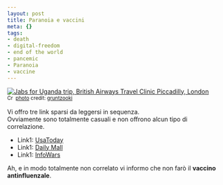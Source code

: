 ```yaml
--- 
layout: post
title: Paranoia e vaccini
meta: {}
tags: 
- death
- digital-freedom
- end of the world
- pancemic
- Paranoia
- vaccine
---
```

<a href="http://www.flickr.com/photos/37996580417@N01/45558258/" title="Jabs for Uganda trip, British Airways Travel Clinic Piccadilly, London" target="_blank"><img src="http://farm1.static.flickr.com/30/45558258_d6834ff6cc.jpg" alt="Jabs for Uganda trip, British Airways Travel Clinic Piccadilly, London" border="0" /></a>  
<small><a href="http://creativecommons.org/licenses/by-sa/2.0/" title="Attribution-ShareAlike License" target="_blank"><img src="http://www.lastknight.com/wp-content/plugins/photo-dropper/images/cc.png" alt="Creative Commons License" border="0" width="16" height="16" align="absmiddle" /></a> <a href="http://www.photodropper.com/photos/" target="_blank">photo</a> credit: <a href="http://www.flickr.com/photos/37996580417@N01/45558258/" title="gruntzooki" target="_blank">gruntzooki</a></small>

Vi offro tre link sparsi da leggersi in sequenza.  
Ovviamente sono totalmente casuali e non offrono alcun tipo di correlazione.  
  
* Link1: [UsaToday](http://www.usatoday.com/news/washington/2009-09-01-obama-swine-flu_N.htm?csp=34)  
* Link1: [Daily Mall](http://www.dailymail.co.uk/news/article-1206807/Swine-flu-jab-link-killer-nerve-disease-Leaked-letter-reveals-concern-neurologists-25-deaths-America.html#ixzz0Q3GxDOMb)  
* Link1: [InfoWars](http://www.infowars.com/a-half-a-million-plastic-coffins)  
  
Ah, e in modo totalmente non correlato vi informo che non farò il **vaccino antinfluenzale**.  
 
